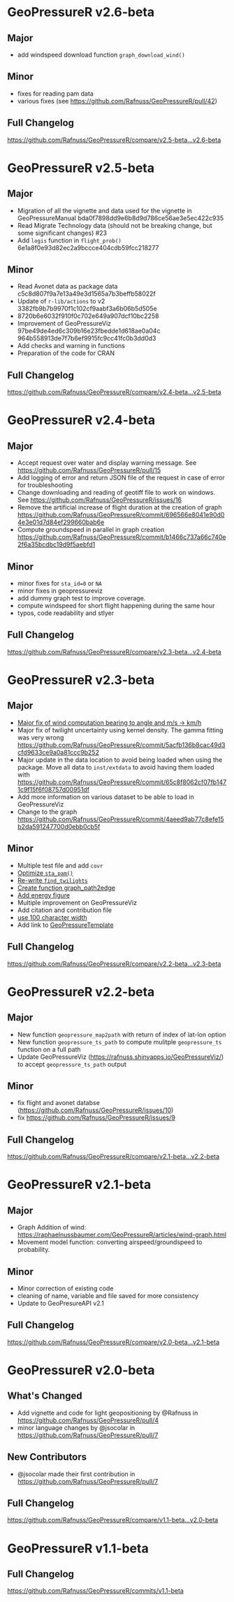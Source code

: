 # GeoPressureR v2.6-beta
## Major
- add windspeed download function `graph_download_wind()`

## Minor
- fixes for reading pam data
- various fixes (see https://github.com/Rafnuss/GeoPressureR/pull/42)

## Full Changelog 
https://github.com/Rafnuss/GeoPressureR/compare/v2.5-beta...v2.6-beta

# GeoPressureR v2.5-beta
## Major
- Migration of all the vignette and data used for the vignette in GeoPressureManual bda0f7898dd9e6b8d9d786ce56ae3e5ec422c935
- Read Migrate Technology data (should not be breaking change, but some significant changes) #23
- Add `logis` function in `flight_prob()` 6e1a8f0e93d82ec2a9bccce404cdb59fcc218277

## Minor
- Read Avonet data as package data c5c8d807f9a7e13a49e3d1565a7b3beffb58022f
- Update of `r-lib/actions` to v2 3382fb9b7b9970f1c102cf9aabf3a6b06b5d505e
- 8720b6e6032f910f0c702e649a907dcf10bc2258
- Improvement of GeoPressureViz 97be49de4ed6c309b16e23fbedde1d618ae0a04c 964b558913de7f7b6ef9915fc9cc41fc0b3dd0d3
- Add checks and warning in functions
- Preparation of the code for CRAN

## Full Changelog
https://github.com/Rafnuss/GeoPressureR/compare/v2.4-beta...v2.5-beta

# GeoPressureR v2.4-beta
## Major
- Accept request over water and display warning message. See https://github.com/Rafnuss/GeoPressureR/pull/15
- Add logging of error and return JSON file of the request in case of error for troubleshooting 
- Change downloading and reading of geotiff file to work on windows. See https://github.com/Rafnuss/GeoPressureR/issues/16
- Remove the artificial increase of flight duration at the creation of graph https://github.com/Rafnuss/GeoPressureR/commit/696566e8041e90d04e3e01d7d84ef299660bab6e
- Compute groundspeed in parallel in graph creation https://github.com/Rafnuss/GeoPressureR/commit/b1466c737a66c740e2f6a35bcdbc19d9f5aebfd1

## Minor
- minor fixes for `sta_id=0` or `NA`
- minor fixes in geopressureviz
- add dummy graph test to improve coverage.
- compute windspeed for short flight happening during the same hour
- typos, code readability and stlyer

## Full Changelog
https://github.com/Rafnuss/GeoPressureR/compare/v2.3-beta...v2.4-beta


# GeoPressureR v2.3-beta
## Major
- [Major fix of wind computation bearing to angle and m/s -> km/h](https://github.com/Rafnuss/GeoPressureR/commit/0eee443944e0b7ecf86c64901b45cd0f659d3d19)
- Major fix of twilight uncertainty using kernel density. The gamma fitting was very wrong https://github.com/Rafnuss/GeoPressureR/commit/5acfb136b8cac49d3cfd9633ce9a0a81ccc9b252
- Major update in the data location to avoid being loaded when using the package. Move all data to `inst/extdata` to avoid having them loaded with https://github.com/Rafnuss/GeoPressureR/commit/65c8f8062cf07fb1471c9f15f6f08757d00951df
- Add more information on various dataset to be able to load in GeoPressureViz
- Change to the graph https://github.com/Rafnuss/GeoPressureR/commit/4aeed9ab77c8efe15b2da591247700d0ebb0cb5f

## Minor
- Multiple test file and add `covr`
- [Optimize `sta_pam()`](https://github.com/Rafnuss/GeoPressureR/commit/eb398697ce600d229f14c50141808ab671c1309d)
- [Re-write `find_twilights`](https://github.com/Rafnuss/GeoPressureR/commit/d52e14e62c4b212a54f31ca78baa5342d372b4c7)
- [Create function graph_path2edge](https://github.com/Rafnuss/GeoPressureR/commit/db73fcfea317f0db795d6a629bec9d42b9f073fd)
- [Add energy figure](https://github.com/Rafnuss/GeoPressureR/commit/8b4c4efbce7c029e1a0f0628985bf53616c829a0)
- Multiple improvement on GeoPressureViz
- Add citation and contribution file
- [use 100 character width](https://github.com/Rafnuss/GeoPressureR/commit/ae97874788658b8684bb3e3fa539c063cc0046ab)
- Add link to [GeoPressureTemplate](https://github.com/Rafnuss/GeoPressureTemplate)

## Full Changelog
https://github.com/Rafnuss/GeoPressureR/compare/v2.2-beta...v2.3-beta


# GeoPressureR v2.2-beta
## Major
- New function `geopressure_map2path` with return of index of lat-lon option
- New function `geopressure_ts_path` to compute mulitple `geopressure_ts` function on a full path
- Update GeoPressureViz (https://rafnuss.shinyapps.io/GeoPressureViz/) to accept `geopressure_ts_path` output

## Minor
- fix flight and avonet databse (https://github.com/Rafnuss/GeoPressureR/issues/10)
- fix https://github.com/Rafnuss/GeoPressureR/issues/9 

## Full Changelog
https://github.com/Rafnuss/GeoPressureR/compare/v2.1-beta...v2.2-beta
 
 
# GeoPressureR v2.1-beta
## Major
- Graph Addition of wind: https://raphaelnussbaumer.com/GeoPressureR/articles/wind-graph.html
- Movement model function: converting airspeed/groundspeed to probability.

## Minor
- Minor correction of existing code
- cleaning of name, variable and file saved for more consistency
- Update to GeoPresureAPI v2.1

## Full Changelog 
https://github.com/Rafnuss/GeoPressureR/compare/v2.0-beta...v2.1-beta


# GeoPressureR v2.0-beta
## What's Changed
* Add vignette and code for light geopositioning by @Rafnuss in https://github.com/Rafnuss/GeoPressureR/pull/4
* minor language changes by @jsocolar in https://github.com/Rafnuss/GeoPressureR/pull/7

## New Contributors
* @jsocolar made their first contribution in https://github.com/Rafnuss/GeoPressureR/pull/7

## Full Changelog 
https://github.com/Rafnuss/GeoPressureR/compare/v1.1-beta...v2.0-beta


# GeoPressureR v1.1-beta
## Full Changelog 
https://github.com/Rafnuss/GeoPressureR/commits/v1.1-beta
